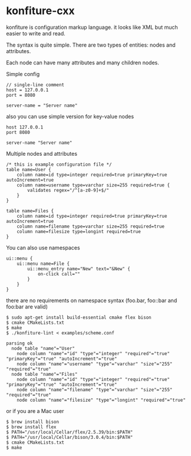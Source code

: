 konfiture-cxx
======

konfiture is configuration markup language. it looks like XML but much easier to write and read.

The syntax is quite simple. There are two types of entities: nodes and attributes.

Each node can have many attributes and many children nodes. 


Simple config

```
// single-line comment
host = 127.0.0.1
port = 8080

server-name = "Server name"
```

also you can use simple version for key-value nodes
```
host 127.0.0.1
port 8080

server-name "Server name"
````

Multiple nodes and attributes

```
/* this is example configuration file */
table name=User {
    column name=id type=integer required=true primaryKey=true autoIncrement=true
    column name=username type=varchar size=255 required=true {
        validates regex="/^[a-z0-9]+$/"
    }
}

table name=Files {
    column name=id type=integer required=true primaryKey=true autoIncrement=true
    column name=filename type=varchar size=255 required=true
    column name=filesize type=longint required=true
}
```

You can also use namespaces 
```
ui::menu {
    ui::menu name=File {
        ui::menu_entry name="New" text="&New" {
            on-click call=""
        }
    }
}
```

there are no requirements on namespace syntax (foo.bar, foo::bar and foo:bar are valid)

```
$ sudo apt-get install build-essential cmake flex bison
$ cmake CMakeLists.txt
$ make
$ ./konfiture-lint < examples/scheme.conf

parsing ok
  node table "name"="User"
    node column "name"="id" "type"="integer" "required"="true" "primaryKey"="true" "autoIncrement"="true"
    node column "name"="username" "type"="varchar" "size"="255" "required"="true"
  node table "name"="Files"
    node column "name"="id" "type"="integer" "required"="true" "primaryKey"="true" "autoIncrement"="true"
    node column "name"="filename" "type"="varchar" "size"="255" "required"="true"
    node column "name"="filesize" "type"="longint" "required"="true"

```

or if you are a Mac user
```
$ brew install bison
$ brew install flex
$ PATH="/usr/local/Cellar/flex/2.5.39/bin:$PATH"
$ PATH="/usr/local/Cellar/bison/3.0.4/bin:$PATH"
$ cmake CMakeLists.txt
$ make
```
